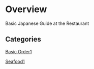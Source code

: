 
# Overview 

Basic Japanese Guide at the Restaurant 

## Categories 

[Basic Order1](basic_order1.md)

[Seafood1](seafood1.md)



